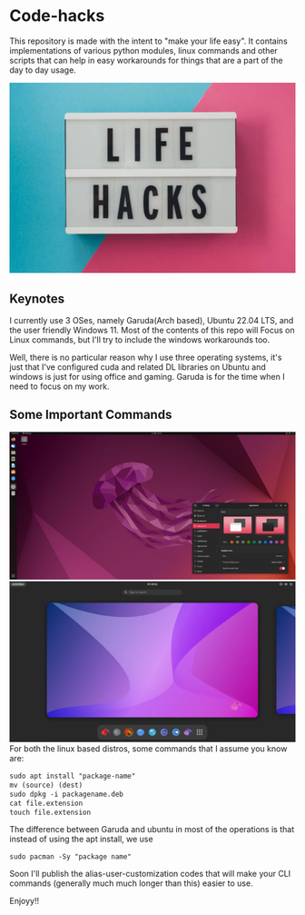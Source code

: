 # Code-hacks
This repository is made with the intent to "make your life easy". It contains implementations of various python modules, linux commands and other scripts that can help in easy workarounds for things that are a part of the day to day usage.



![Intro](/assets/first.jpg)



## Keynotes
I currently use 3 OSes, namely Garuda(Arch based), Ubuntu 22.04 LTS, and the user friendly Windows 11. Most of the contents of this repo will Focus on Linux commands, but I'll try to include the windows workarounds too.

Well, there is no particular reason why I use three operating systems, it's just that I've configured cuda and related DL libraries on Ubuntu and windows is just for using office and gaming. Garuda is for the time when I need to focus on my work.
## Some Important Commands
![ubuntu](/assets/ubuntu.webp)![garuda](/assets/garuda.webp)
 For both the linux based distros, some commands that I assume you know are:
``` code
sudo apt install "package-name"
mv (source) (dest)
sudo dpkg -i packagename.deb
cat file.extension
touch file.extension

```
The difference between Garuda and ubuntu in most of the operations is that instead of using the apt install, we use 
``` console
sudo pacman -Sy "package name"
```

Soon I'll publish the alias-user-customization codes that will make your CLI commands (generally much much longer than this) easier to use.







Enjoyy!!
